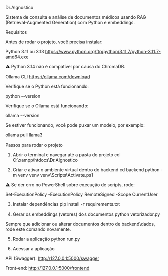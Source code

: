 Dr.AIgnostico

Sistema de consulta e análise de documentos médicos usando RAG (Retrieval-Augmented Generation) com Python e embeddings.

Requisitos

Antes de rodar o projeto, você precisa instalar:

Python 3.11 ou 3.13
https://www.python.org/ftp/python/3.11.7/python-3.11.7-amd64.exe

⚠️ Python 3.14 não é compatível por causa do ChromaDB.

Ollama CLI
https://ollama.com/download

Verifique se o Python está funcionando:

python --version


Verifique se o Ollama está funcionando:

ollama --version


Se estiver funcionando, você pode puxar um modelo, por exemplo:

ollama pull llama3

Passos para rodar o projeto
1. Abrir o terminal e navegar até a pasta do projeto
cd C:\xampp\htdocs\Dr.AIgnostico

2. Criar e ativar o ambiente virtual dentro do backend
cd backend
python -m venv venv
venv\Scripts\Activate.ps1


⚠️ Se der erro no PowerShell sobre execução de scripts, rode:

Set-ExecutionPolicy -ExecutionPolicy RemoteSigned -Scope CurrentUser

3. Instalar dependências
pip install -r requirements.txt

4. Gerar os embeddings (vetores) dos documentos
python vetorizador.py


Sempre que adicionar ou alterar documentos dentro de backend\dados, rode este comando novamente.

5. Rodar a aplicação
python run.py

6. Acessar a aplicação

API (Swagger): http://127.0.0.1:5000/swagger

Front-end: http://127.0.0.1:5000/frontend
